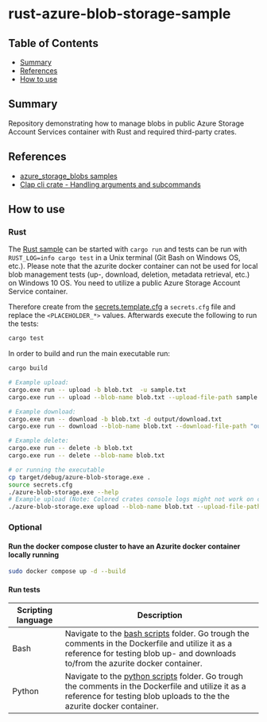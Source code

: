 # rust-azure-blob-storage-sample

## Table of Contents

+ [Summary](#summary)
+ [References](#references)
+ [How to use](#how-to-use)

## Summary

Repository demonstrating how to manage blobs in public Azure Storage Account Services container with Rust and required third-party crates.

## References

- [azure_storage_blobs samples](https://github.com/Azure/azure-sdk-for-rust/tree/main/sdk/storage_blobs)
- [Clap cli crate - Handling arguments and subcommands](https://rust-cli-recommendations.sunshowers.io/handling-arguments.html)

## How to use

### Rust

The [Rust sample](./src/main.rs) can be started with `cargo run` and tests can be run with `RUST_LOG=info cargo test` in a Unix terminal (Git Bash on Windows OS, etc.). Please note that the azurite docker container can not be used for local blob management tests (up-, download, deletion, metadata retrieval, etc.) on Windows 10 OS. You need to utilize a public Azure Storage Account Service container.

Therefore create from the [secrets.template.cfg](./secrets.template.cfg) a `secrets.cfg` file and replace the `<PLACEHOLDER_*>` values.
Afterwards execute the following to run the tests:

```bash
cargo test
```

In order to build and run the main executable run:

```bash
cargo build

# Example upload: 
cargo.exe run -- upload -b blob.txt  -u sample.txt
cargo.exe run -- upload --blob-name blob.txt --upload-file-path sample.txt 

# Example download: 
cargo.exe run -- download -b blob.txt -d output/download.txt
cargo.exe run -- download --blob-name blob.txt --download-file-path "output/download.txt"

# Example delete: 
cargo.exe run -- delete -b blob.txt
cargo.exe run -- delete --blob-name blob.txt

# or running the executable  
cp target/debug/azure-blob-storage.exe .
source secrets.cfg
./azure-blob-storage.exe --help
# Example upload (Note: Colored crates console logs might not work on certain terminals): 
./azure-blob-storage.exe upload --blob-name blob.txt --upload-file-path sample.txt 
```

### Optional

#### Run the docker compose cluster to have an Azurite docker container locally running

```bash
sudo docker compose up -d --build
```

#### Run tests

| Scripting language | Description | 
|----------|----------|
| Bash | Navigate to the [bash scripts](./scripts/bash/) folder. Go trough the comments in the Dockerfile and utilize it as a reference for testing blob up- and downloads to/from the azurite docker container. | 
| Python | Navigate to the [python scripts](./scripts/python/) folder. Go trough the comments in the Dockerfile and utilize it as a reference for testing blob uploads to the the azurite docker container. | 
